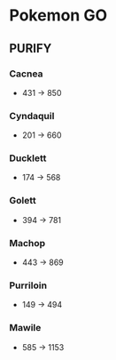# Pokemon GO
## PURIFY
### Cacnea

* 431 -> 850

### Cyndaquil

* 201 -> 660

### Ducklett

* 174 -> 568

### Golett

* 394 -> 781

### Machop

* 443 -> 869

### Purriloin

* 149 -> 494

### Mawile

* 585 -> 1153
